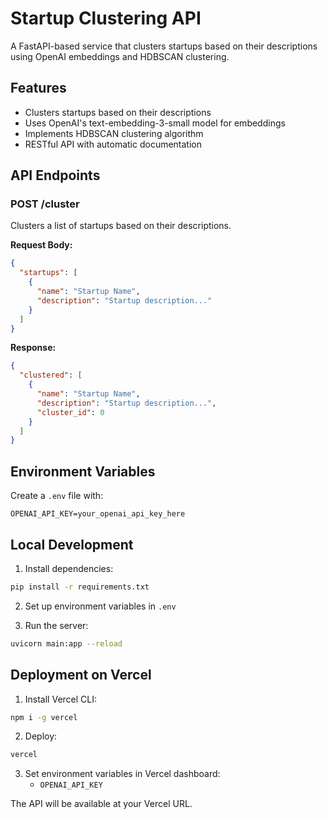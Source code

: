 # Startup Clustering API

A FastAPI-based service that clusters startups based on their descriptions using OpenAI embeddings and HDBSCAN clustering.

## Features

- Clusters startups based on their descriptions
- Uses OpenAI's text-embedding-3-small model for embeddings
- Implements HDBSCAN clustering algorithm
- RESTful API with automatic documentation

## API Endpoints

### POST /cluster
Clusters a list of startups based on their descriptions.

**Request Body:**
```json
{
  "startups": [
    {
      "name": "Startup Name",
      "description": "Startup description..."
    }
  ]
}
```

**Response:**
```json
{
  "clustered": [
    {
      "name": "Startup Name",
      "description": "Startup description...",
      "cluster_id": 0
    }
  ]
}
```

## Environment Variables

Create a `.env` file with:
```
OPENAI_API_KEY=your_openai_api_key_here
```

## Local Development

1. Install dependencies:
```bash
pip install -r requirements.txt
```

2. Set up environment variables in `.env`

3. Run the server:
```bash
uvicorn main:app --reload
```

## Deployment on Vercel

1. Install Vercel CLI:
```bash
npm i -g vercel
```

2. Deploy:
```bash
vercel
```

3. Set environment variables in Vercel dashboard:
   - `OPENAI_API_KEY`

The API will be available at your Vercel URL. 